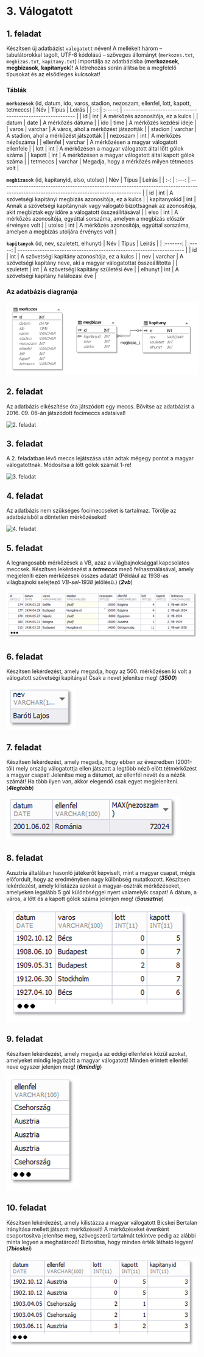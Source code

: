 # 3. Válogatott

## 1. feladat
Készítsen új adatbázist `valogatott` néven!
A mellékelt három – tabulátorokkal tagolt, UTF-8 kódolású – szöveges állományt (`merkozes.txt`, `megbizas.txt`,
`kapitany.txt`) importálja az adatbázisba (**merkozesek**,
**megbizasok**, **kapitanyok**)! A létrehozás során állítsa be a megfelelő típusokat és az elsődleges kulcsokat!

### Táblák

**`merkozesek`** (id, datum, ido, varos, stadion, nezoszam, ellenfel, lott, kapott, tetmeccs)
| Név          | Típus   | Leírás                                                     |
| :-:          | :-----: | ---------------------------------------------------------- |
| id           | int     | A mérkőzés azonosítója, ez a kulcs                         |
| datum        | date    | A mérkőzés dátuma                                          |
| ido          | time    | A mérkőzés kezdési ideje                                   |
| varos        | varchar | A város, ahol a mérkőzést játszották                       |
| stadion      | varchar | A stadion, ahol a mérkőzést játszották                     |
| nezoszam     | int     | A mérkőzés nézőszáma                                       | 
| ellenfel     | varchar | A mérkőzésen a magyar válogatott ellenfele                 |
| lott         | int     | A mérkőzésen a magyar válogatott által lőtt gólok száma    |
| kapott       | int     | A mérkőzésen a magyar válogatott által kapott gólok száma  |
| tetmeccs     | varchar | Megadja, hogy a mérkőzés milyen tétmeccs volt              |

**`megbizasok`** (id, kapitanyid, elso, utolso)
| Név | Típus | Leírás                                                                                                                                  |
| :-: | :---: | --------------------------------------------------------------------------------------------------------------------------------------- |
| id  | int   | A szövetségi kapitányi megbízás azonosítója, ez a kulcs                                                                                 |
| kapitanyokid | int | Annak a szövetségi kapitánynak vagy válogató bizottságnak az azonosítója, akit megbíztak egy időre a válogatott összeállításával |
| elso | int | A mérkőzés azonosítója, egyúttal sorszáma, amelyen a megbízás először érvényes volt                                                      |
| utolso | int | A mérkőzés azonosítója, egyúttal sorszáma, amelyen a megbízás utoljára érvényes volt                                                   |

**`kapitanyok`** (id, nev, szuletett, elhunyt)
| Név       | Típus   | Leírás                                                               |
| :-------: | :-----: | -------------------------------------------------------------------- |
| id        | int     | A szövetségi kapitány azonosítója, ez a kulcs                        |
| nev       | varchar | A szövetségi kapitány neve, aki a magyar válogatottat összeállította |
| szuletett | int     | A szövetségi kapitány születési éve                                  |
| elhunyt   | int     | A szövetségi kapitány halálozási éve                                 |

### Az adatbázis diagramja
![táblák](diagram.png)

## 2. feladat
Az adatbázis elkészítése óta játszódott egy meccs. Bővítse az adatbázist a 2016. 09. 06-án
játszódott focimeccs adataival!

![2. feladat](2feladat.png)

## 3. feladat
A 2. feladatban lévő meccs lejátszása után adtak mégegy pontot a magyar válogatottnak.
Módosítsa a lőtt gólok számát 1-re!

![3. feladat](3feladat.png)

## 4. feladat
Az adatbázis nem szükséges focimeccseket is tartalmaz.
Törölje az adatbázisból a döntetlen mérkőzéseket!

![4. feladat](4feladat.png)

## 5. feladat
A legrangosabb mérkőzések a VB, azaz a világbajnoksággal kapcsolatos meccsek.
Készítsen lekérdezést a ***tetmeccs*** mező felhasználásával, amely megjeleníti ezen
mérkőzések összes adatát! (Például az 1938-as világbajnoki selejtező *VB-sel-1938*
jelölésű.) (***2vb***)

![5. feladat](5feladat.png)

## 6. feladat
Készítsen lekérdezést, amely megadja, hogy az 500. mérkőzésen ki volt a válogatott
szövetségi kapitánya! Csak a nevet jelenítse meg! (***3500***)

![6. feladat](6feladat.png)

## 7. feladat
Készítsen lekérdezést, amely megadja, hogy ebben az évezredben (2001-től) mely ország
válogatottja ellen játszott a legtöbb néző előtt tétmérkőzést a magyar csapat! Jelenítse meg
a dátumot, az ellenfél nevét és a nézők számát! Ha több ilyen van, akkor elegendő csak
egyet megjeleníteni. (***4legtobb***)

![7. feladat](7feladat.png)

## 8. feladat
Ausztria általában hasonló játékerőt képviselt, mint a magyar csapat, mégis előfordult, hogy
az eredményben nagy különbség mutatkozott. Készítsen lekérdezést, amely kilistázza
azokat a magyar-osztrák mérkőzéseket, amelyeken legalább 5 gól különbséggel nyert
valamelyik csapat! A dátum, a város, a lőtt és a kapott gólok száma jelenjen meg!
(***5ausztria***)

![8. feladat](8feladat.png)

## 9. feladat
Készítsen lekérdezést, amely megadja az eddigi ellenfelek közül azokat, amelyeket mindig
legyőzött a magyar válogatott! Minden érintett ellenfél neve egyszer jelenjen meg!
(***6mindig***)

![9. feladat](9feladat.png)

## 10. feladat
Készítsen lekérdezést, amely kilistázza a magyar válogatott Bicskei Bertalan irányítása mellett
játszott mérkőzéseit! A mérkőzéseket évenként csoportosítva jelenítse
meg, szövegszerű tartalmát tekintve
pedig az alábbi minta legyen a meghatározó! Biztosítsa, hogy minden
érték látható legyen! (***7bicskei***)

![10. feladat](10feladat.png)
